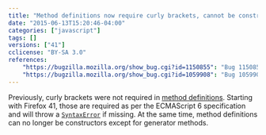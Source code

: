 ```yaml
---
title: "Method definitions now require curly brackets, cannot be constructors"
date: "2015-06-13T15:20:46-04:00"
categories: ["javascript"]
tags: []
versions: ["41"]
cclicense: "BY-SA 3.0"
references:
    "https://bugzilla.mozilla.org/show_bug.cgi?id=1150855": "Bug 1150855 - Method definitions require curly brackets"
    "https://bugzilla.mozilla.org/show_bug.cgi?id=1059908": "Bug 1059908 - Method definitions and getter/setter functions should not be constructors"
---
```

Previously, curly brackets were not required in [method definitions](https://developer.mozilla.org/en-US/docs/Web/JavaScript/Reference/Functions/Method_definitions). Starting with Firefox 41, those are required as per the ECMAScript 6 specification and will throw a [`SyntaxError`](https://developer.mozilla.org/en-US/docs/Web/JavaScript/Reference/Global_Objects/SyntaxError) if missing. At the same time, method definitions can no longer be constructors except for generator methods.
